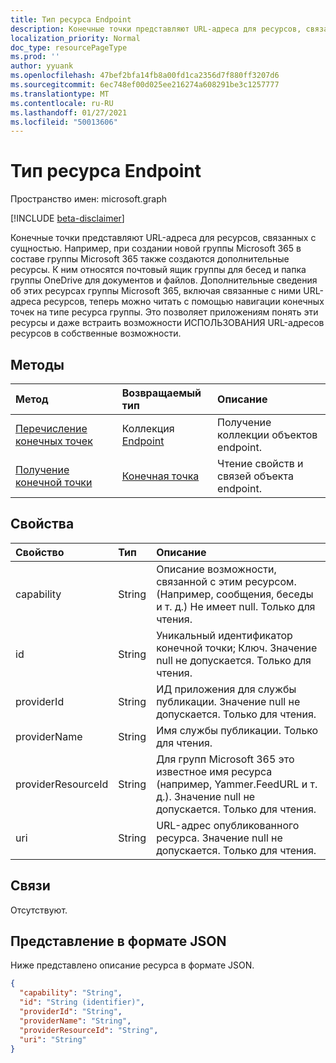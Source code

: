 ```yaml
---
title: Тип ресурса Endpoint
description: Конечные точки представляют URL-адреса для ресурсов, связанных с сущностью.
localization_priority: Normal
doc_type: resourcePageType
ms.prod: ''
author: yyuank
ms.openlocfilehash: 47bef2bfa14fb8a00fd1ca2356d7f880ff3207d6
ms.sourcegitcommit: 6ec748ef00d025ee216274a608291be3c1257777
ms.translationtype: MT
ms.contentlocale: ru-RU
ms.lasthandoff: 01/27/2021
ms.locfileid: "50013606"
---
```

# <a name="endpoint-resource-type"></a>Тип ресурса Endpoint

Пространство имен: microsoft.graph

[!INCLUDE [beta-disclaimer](../../includes/beta-disclaimer.md)]

Конечные точки представляют URL-адреса для ресурсов, связанных с сущностью.  Например, при создании новой группы Microsoft 365 в составе группы Microsoft 365 также создаются дополнительные ресурсы. К ним относятся почтовый ящик группы для бесед и папка группы OneDrive для документов и файлов. Дополнительные сведения об этих ресурсах группы Microsoft 365, включая связанные  с ними URL-адреса ресурсов, теперь можно читать с помощью навигации конечных точек на типе ресурса группы. Это позволяет приложениям понять эти ресурсы и даже встраить возможности ИСПОЛЬЗОВАНИЯ URL-адресов ресурсов в собственные возможности.

## <a name="methods"></a>Методы

| Метод           | Возвращаемый тип    |Описание|
|:---------------|:--------|:----------|
|[Перечисление конечных точек](../api/group-list-endpoints.md) |Коллекция [Endpoint](endpoint.md)| Получение коллекции объектов endpoint. |
|[Получение конечной точки](../api/endpoint-get.md) | [Конечная точка](endpoint.md) |Чтение свойств и связей объекта endpoint.|

## <a name="properties"></a>Свойства
| Свойство     | Тип   |Описание|
|:---------------|:--------|:----------|
| capability     | String  | Описание возможности, связанной с этим ресурсом. (Например, сообщения, беседы и т. д.)  Не имеет null. Только для чтения. |
| id             | String  | Уникальный идентификатор конечной точки; Ключ. Значение null не допускается. Только для чтения.|
| providerId     | String  | ИД приложения для службы публикации. Значение null не допускается. Только для чтения.|
| providerName   | String  | Имя службы публикации. Только для чтения.|
| providerResourceId|String| Для групп Microsoft 365 это известное имя ресурса (например, Yammer.FeedURL и т. д.). Значение null не допускается. Только для чтения.|
| uri            | String  | URL-адрес опубликованного ресурса. Значение null не допускается. Только для чтения.|

## <a name="relationships"></a>Связи

Отсутствуют.


## <a name="json-representation"></a>Представление в формате JSON
Ниже представлено описание ресурса в формате JSON.

<!-- {
  "blockType": "resource",
  "optionalProperties": [

  ],
  "@odata.type": "microsoft.graph.endpoint"
}-->

```json
{
  "capability": "String",
  "id": "String (identifier)",
  "providerId": "String",
  "providerName": "String",
  "providerResourceId": "String",
  "uri": "String"
}

```

<!-- uuid: 8fcb5dbc-d5aa-4681-8e31-b001d5168d79
2015-10-25 14:57:30 UTC -->
<!--
{
  "type": "#page.annotation",
  "description": "Endpoint resource",
  "keywords": "",
  "section": "documentation",
  "tocPath": "",
  "suppressions": []
}
-->


